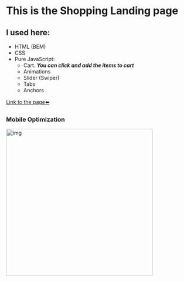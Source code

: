 # This is the Shopping Landing page

## I used here:
* HTML (BEM)
* CSS
* Pure JavaScript:
	* Cart. ___You can click and add the items to cart___
	* Animations
	* Slider (Swiper)
	* Tabs
	* Anchors

[Link to the page⬅️][link]

### Mobile Optimization
<img src="img/page-speed.jpg" alt="img" style="height: 400px;">

[link]: https://steterik.github.io/pulsometer
